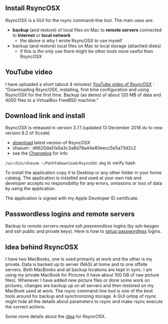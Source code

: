
## Install RsyncOSX

RsyncOSX is a GUI for the rsync command-line tool. The main uses are:

- **backup** (and restore) of local files on Mac to **remote servers** connected to **Internet** or **local network** 
	- the above is why I wrote RsyncOSX to use myself
- backup (and restore) local files on Mac to local storage (attached disks)
	- if this is *the only use* there might be *other tools* more useful than RsyncOSX

## YouTube video

I have uploaded a short (about 4 minutes) [YouTube video of RsyncOSX](https://www.youtube.com/watch?v=ty1r7yvgExo) : "Downloading RsyncOSX, installing, first time configuration and using RsyncOSX for the first time. Backup (as demo) of about 120 MB of data and 4000 files to a VirtualBox FreeBSD machine."

## Download link and install

RsyncOSX is released in version 3.7.1 (updated 13 December 2016 du to new version 8.2 of Xcode).

- [download](https://dl.dropboxusercontent.com/u/52503631/RsyncOSX.dmg) latest version of RsyncOSX
- shasum : d6620da51a5a3c3a8d78a44e80eecc5e5a73d2c2
- see the [Changelog](https://github.com/rsyncOSX/Documentation/blob/master/docs/Changelog.md) for info

`/usr/bin/shasum ~/PathToDownload/RsyncOSX.dmg` to verify hash

To install the application copy it to Desktop or any other folder in your home catalog. The application is installed and used at your own risk and developer accepts no responsibility for any errors, omissions or loss of data by using the application.

The application is signed with my Apple Developer ID certificate.

## Passwordless logins and remote servers

Backup to _remote servers_ require ssh _passwordless_ logins (by ssh-keygen and ssh public and private keys). Here is how to [setup passwordless](https://github.com/rsyncOSX/Documentation/blob/master/docs/PasswordlessLogin.md) logins.

## Idea behind RsyncOSX

I have two MacBooks, one is used primarily at work and the other is my private. Data is backed up to server (NAS) at home and to one offsite servers. Both MacBooks and all backup locations are kept in sync. I am using my private MacBook for Pictures (I have about 100 GB of raw picture files). Whenever I have added new picture files or done some work on pictures, changes are backup up on all servers and then restored on my MacBook used at work. The rsync command-line tool is one of the best tools around for backup and synchronizing storage. A GUI ontop of rsync might hide all the details about parameters to rsync and make rsync execute the correct actions.

Some more details about the [idea](https://github.com/rsyncOSX/Documentation/blob/master/docs/Idea.md) for RsyncOSX.